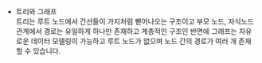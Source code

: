 - 트리와 그래프  
  트리는 루트 노드에서 간선들이 가지처럼 뻗어나오는 구조이고 부모 노드, 자식노드 관계에서 경로는 유일하게 하나만 존재하고 계층적인 구조인 반면에 그래프는 자유로운 데이터 모델링이 가능하고 루트 노드가 없으며 노드 간의 경로가 여러 개 존재할 수 있습니다.
